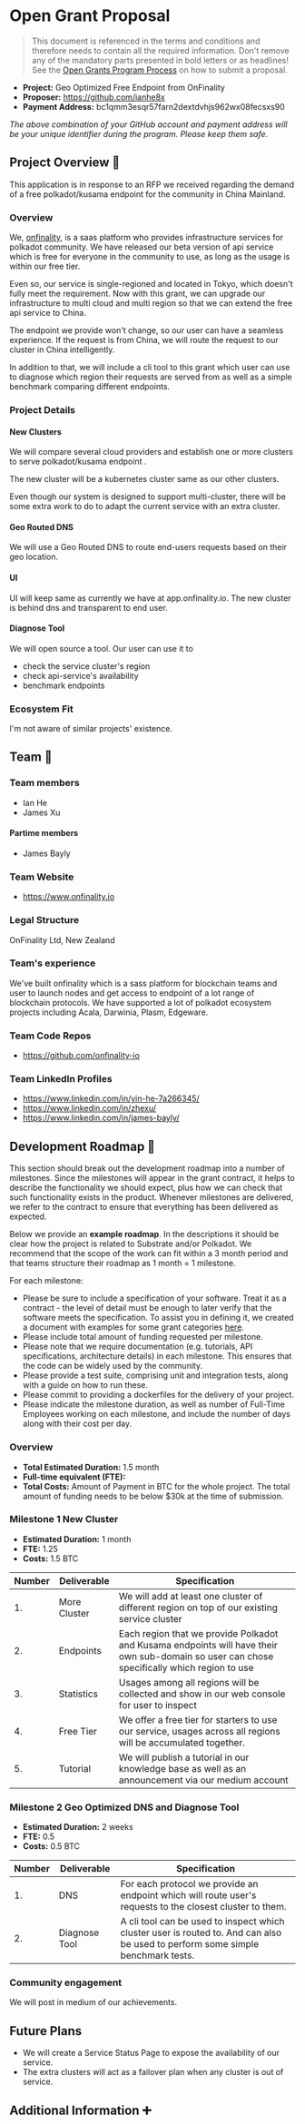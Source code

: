 # Open Grant Proposal

> This document is referenced in the terms and conditions and therefore needs to contain all the required information. Don't remove any of the mandatory parts presented in bold letters or as headlines! See the [Open Grants Program Process](https://github.com/w3f/Open-Grants-Program/blob/master/README_2.md) on how to submit a proposal.

* **Project:** Geo Optimized Free Endpoint from OnFinality
* **Proposer:** https://github.com/ianhe8x
* **Payment Address:** bc1qmm3esqr57farn2dextdvhjs962wx08fecsxs90 

*The above combination of your GitHub account and payment address will be your unique identifier during the program. Please keep them safe.*

## Project Overview :page_facing_up: 
This application is in response to an RFP we received regarding the demand of a free polkadot/kusama endpoint for the community in China Mainland.

### Overview
We, [onfinality](https://onfinality.io), is a saas platform who provides infrastructure services for polkadot community. We have released our beta version of api service which is free for everyone in the community to use, as long as the usage is within our free tier.

Even so, our service is single-regioned and located in Tokyo, which doesn't fully meet the requirement. Now with this grant, we can upgrade our infrastructure to multi cloud and multi region so that we can extend the free api service to China. 

The endpoint we provide won't change, so our user can have a seamless experience. If the request is from China, we will route the request to our cluster in China intelligently.

In addition to that, we will include a cli tool to this grant which user can use to diagnose which region their requests are served from as well as a simple benchmark comparing different endpoints.
 
### Project Details 
#### New Clusters
We will compare several cloud providers and establish one or more clusters to serve polkadot/kusama endpoint . 

The new cluster will be a kubernetes cluster same as our other clusters. 

Even though our system is designed to support multi-cluster, there will be some extra work to do to adapt the current service with an extra cluster.

#### Geo Routed DNS
We will use a Geo Routed DNS to route end-users requests based on their geo location.

#### UI
UI will keep same as currently we have at app.onfinality.io. The new cluster is behind dns and transparent to end user.

#### Diagnose Tool
We will open source a tool. Our user can use it to 
* check the service cluster's region
* check api-service's availability
* benchmark endpoints

### Ecosystem Fit 
I'm not aware of similar projects' existence.

## Team :busts_in_silhouette:

### Team members
* Ian He
* James Xu

#### Partime members
* James Bayly


### Team Website	
* https://www.onfinality.io

### Legal Structure 
OnFinality Ltd, New Zealand

### Team's experience
We've built onfinality which is a sass platform for blockchain teams and user to launch nodes and get access to endpoint of a lot range of blockchain protocols.
We have supported a lot of polkadot ecosystem projects including Acala, Darwinia, Plasm, Edgeware.   

### Team Code Repos
* https://github.com/onfinality-io

### Team LinkedIn Profiles
* https://www.linkedin.com/in/yin-he-7a266345/
* https://www.linkedin.com/in/zhexu/
* https://www.linkedin.com/in/james-bayly/

## Development Roadmap :nut_and_bolt: 

This section should break out the development roadmap into a number of milestones. Since the milestones will appear in the grant contract, it helps to describe the functionality we should expect, plus how we can check that such functionality exists in the product. Whenever milestones are delivered, we refer to the contract to ensure that everything has been delivered as expected.

Below we provide an **example roadmap**. In the descriptions it should be clear how the project is related to Substrate and/or Polkadot. We recommend that the scope of the work can fit within a 3 month period and that teams structure their roadmap as 1 month = 1 milestone. 

For each milestone:
* Please be sure to include a specification of your software. Treat it as a contract - the level of detail must be enough to later verify that the software meets the specification.
To assist you in defining it, we created a document with examples for some grant categories [here](../src/grant_guidelines_per_category.md).
* Please include total amount of funding requested per milestone.
* Please note that we require documentation (e.g. tutorials, API specifications, architecture details) in each milestone. This ensures that the code can be widely used by the community.
* Please provide a test suite, comprising unit and integration tests, along with a guide on how to run these.
* Please commit to providing a dockerfiles for the delivery of your project. 
* Please indicate the milestone duration, as well as number of Full-Time Employees working on each milestone, and include the number of days along with their cost per day.

### Overview
* **Total Estimated Duration:** 1.5 month
* **Full-time equivalent (FTE):**   
* **Total Costs:** Amount of Payment in BTC for the whole project. The total amount of funding needs to be below $30k at the time of submission.

### Milestone 1 New Cluster 
* **Estimated Duration:** 1 month
* **FTE:**  1.25
* **Costs:** 1.5 BTC

| Number | Deliverable | Specification |
| ------------- | ------------- | ------------- |
| 1. | More Cluster| We will add at least one cluster of different region on top of our existing service cluster |
| 2. | Endpoints | Each region that we provide Polkadot and Kusama endpoints will have their own sub-domain so user can chose specifically which region to use |
| 3. | Statistics | Usages among all regions will be collected and show in our web console for user to inspect |
| 4. | Free Tier | We offer a free tier for starters to use our service, usages across all regions will be accumulated together. |
| 5. | Tutorial | We will publish a tutorial in our knowledge base as well as an announcement via our medium account |

### Milestone 2 Geo Optimized DNS and Diagnose Tool
* **Estimated Duration:** 2 weeks
* **FTE:**  0.5
* **Costs:** 0.5 BTC

| Number | Deliverable | Specification |
| ------------- | ------------- | ------------- |
| 1. | DNS | For each protocol we provide an endpoint which will route user's requests to the closest cluster to them.|
| 2. | Diagnose Tool | A cli tool can be used to inspect which cluster user is routed to. And can also be used to perform some simple benchmark tests. |

### Community engagement

We will post in medium of our achievements.

## Future Plans
* We will create a Service Status Page to expose the availability of our service.
* The extra clusters will act as a failover plan when any cluster is out of service.

## Additional Information :heavy_plus_sign: 
